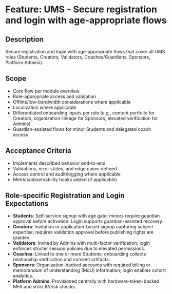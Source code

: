 # Feature: UMS - Secure registration and login with age-appropriate flows

## Description
Secure registration and login with age-appropriate flows that cover all UMS roles (Students, Creators, Validators, Coaches/Guardians, Sponsors, Platform Admins).

## Scope
- Core flow per module overview
- Role-appropriate access and validation
- Offline/low-bandwidth considerations where applicable
- Localization where applicable
- Differentiated onboarding inputs per role (e.g., content portfolio for Creators, organization linkage for Sponsors, elevated verification for Admins)
- Guardian-assisted flows for minor Students and delegated coach access

## Acceptance Criteria
- Implements described behavior end-to-end
- Validations, error states, and edge cases defined
- Access control and audit/logging where applicable
- Metrics/observability hooks added (if applicable)

## Role-specific Registration and Login Expectations
- **Students**: Self-service signup with age gate; minors require guardian approval before activation. Login supports guardian-assisted recovery.
- **Creators**: Invitation or application-based signup capturing subject expertise; requires validation approval before publishing rights are granted.
- **Validators**: Invited by Admins with multi-factor verification; login enforces stricter session policies due to elevated permissions.
- **Coaches**: Linked to one or more Students; onboarding collects relationship verification and consent artifacts.
- **Sponsors**: Organization-backed accounts with required billing or memorandum of understanding (MoU) information; login enables cohort analytics.
- **Platform Admins**: Provisioned centrally with hardware-token-backed MFA and strict IP/risk checks.


